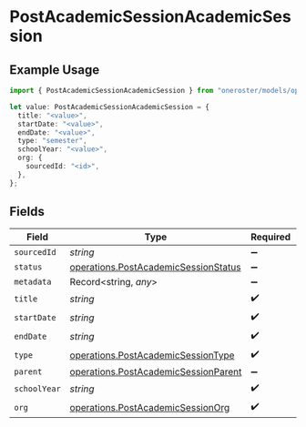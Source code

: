 # PostAcademicSessionAcademicSession

## Example Usage

```typescript
import { PostAcademicSessionAcademicSession } from "oneroster/models/operations";

let value: PostAcademicSessionAcademicSession = {
  title: "<value>",
  startDate: "<value>",
  endDate: "<value>",
  type: "semester",
  schoolYear: "<value>",
  org: {
    sourcedId: "<id>",
  },
};
```

## Fields

| Field                                                                                        | Type                                                                                         | Required                                                                                     | Description                                                                                  |
| -------------------------------------------------------------------------------------------- | -------------------------------------------------------------------------------------------- | -------------------------------------------------------------------------------------------- | -------------------------------------------------------------------------------------------- |
| `sourcedId`                                                                                  | *string*                                                                                     | :heavy_minus_sign:                                                                           | N/A                                                                                          |
| `status`                                                                                     | [operations.PostAcademicSessionStatus](../../models/operations/postacademicsessionstatus.md) | :heavy_minus_sign:                                                                           | N/A                                                                                          |
| `metadata`                                                                                   | Record<string, *any*>                                                                        | :heavy_minus_sign:                                                                           | N/A                                                                                          |
| `title`                                                                                      | *string*                                                                                     | :heavy_check_mark:                                                                           | N/A                                                                                          |
| `startDate`                                                                                  | *string*                                                                                     | :heavy_check_mark:                                                                           | N/A                                                                                          |
| `endDate`                                                                                    | *string*                                                                                     | :heavy_check_mark:                                                                           | N/A                                                                                          |
| `type`                                                                                       | [operations.PostAcademicSessionType](../../models/operations/postacademicsessiontype.md)     | :heavy_check_mark:                                                                           | N/A                                                                                          |
| `parent`                                                                                     | [operations.PostAcademicSessionParent](../../models/operations/postacademicsessionparent.md) | :heavy_minus_sign:                                                                           | N/A                                                                                          |
| `schoolYear`                                                                                 | *string*                                                                                     | :heavy_check_mark:                                                                           | N/A                                                                                          |
| `org`                                                                                        | [operations.PostAcademicSessionOrg](../../models/operations/postacademicsessionorg.md)       | :heavy_check_mark:                                                                           | N/A                                                                                          |